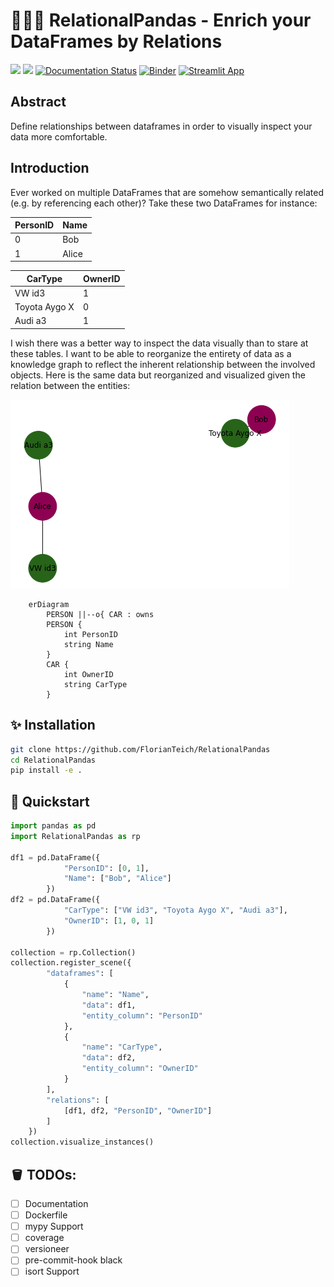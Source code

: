 # 🦑🐼🐍 RelationalPandas - Enrich your DataFrames by Relations

![](https://img.shields.io/github/repo-size/FlorianTeich/RelationalPandas)
![](https://img.shields.io/github/workflow/status/FlorianTeich/RelationalPandas/CI)
[![Documentation Status](https://readthedocs.org/projects/ansicolortags/badge/?version=latest)](https://florianteich.github.io/RelationalPandas/)
[![Binder](https://mybinder.org/badge_logo.svg)](https://mybinder.org/v2/gh/FlorianTeich/RelationalPandas/HEAD?labpath=notebooks%2F)
[![Streamlit App](https://static.streamlit.io/badges/streamlit_badge_black_white.svg)](https://florianteich-relationalpandas-streamlit-app-goc51c.streamlit.app)

## Abstract

Define relationships between dataframes in order to visually inspect your data more comfortable.

## Introduction

Ever worked on multiple DataFrames that are somehow semantically related (e.g. by referencing each other)?
Take these two DataFrames for instance:

| PersonID | Name  |
|----------|-------|
| 0        | Bob   |
| 1        | Alice |

| CarType       | OwnerID |
|---------------|---------|
| VW id3        | 1       |
| Toyota Aygo X | 0       |
| Audi a3       | 1       |

I wish there was a better way to inspect the data visually than to stare at these tables.
I want to be able to reorganize the entirety of data as a knowledge graph to reflect the inherent relationship between the involved objects.
Here is the same data but reorganized and visualized given the relation between the entities:

![output.png](output.png)


```mermaid
    erDiagram
        PERSON ||--o{ CAR : owns
        PERSON {
            int PersonID
            string Name
        }
        CAR {
            int OwnerID
            string CarType
        }
```

## ✨ Installation

``` bash
git clone https://github.com/FlorianTeich/RelationalPandas
cd RelationalPandas
pip install -e .
```

## 🚀 Quickstart

``` python
import pandas as pd
import RelationalPandas as rp

df1 = pd.DataFrame({
            "PersonID": [0, 1],
            "Name": ["Bob", "Alice"]
        })
df2 = pd.DataFrame({
            "CarType": ["VW id3", "Toyota Aygo X", "Audi a3"],
            "OwnerID": [1, 0, 1]
        })

collection = rp.Collection()
collection.register_scene({
        "dataframes": [
            {
                "name": "Name",
                "data": df1,
                "entity_column": "PersonID"
            },
            {
                "name": "CarType",
                "data": df2,
                "entity_column": "OwnerID"
            }
        ],
        "relations": [
            [df1, df2, "PersonID", "OwnerID"]
        ]
    })
collection.visualize_instances()
```

## 🪣 TODOs:

- [ ] Documentation
- [ ] Dockerfile
- [ ] mypy Support
- [ ] coverage
- [ ] versioneer
- [ ] pre-commit-hook black
- [ ] isort Support
